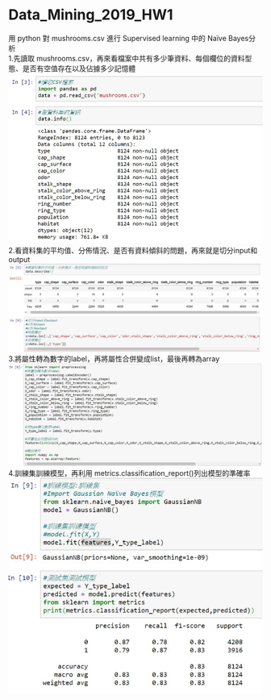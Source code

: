 # Data_Mining_2019_HW1
用 python 對 mushrooms.csv 進行 Supervised learning 中的 Naïve Bayes分析  
1.先讀取 mushrooms.csv，再來看檔案中共有多少筆資料、每個欄位的資料型態、是否有空值存在以及佔據多少記憶體 
![image](https://github.com/Alan-alan-Lin/Data_Mining_2019_HW1/blob/main/HW1/py_1.JPG)  
2.看資料集的平均值、分佈情況、是否有資料傾斜的問題，再來就是切分input和output
![image](https://github.com/Alan-alan-Lin/Data_Mining_2019_HW1/blob/main/HW1/py_2.JPG)  
3.將屬性轉為數字的label，再將屬性合併變成list，最後再轉為array
![image](https://github.com/Alan-alan-Lin/Data_Mining_2019_HW1/blob/main/HW1/py_3.JPG)  
4.訓練集訓練模型，再利用 metrics.classification_report()列出模型的準確率
![image](https://github.com/Alan-alan-Lin/Data_Mining_2019_HW1/blob/main/HW1/py_4.JPG)  

